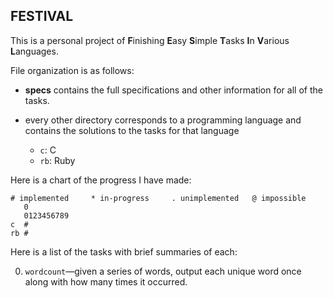 ## FESTIVAL

This is a personal project of **F**inishing **E**asy **S**imple **T**asks
**I**n **V**arious **L**anguages.

File organization is as follows:

* **specs** contains the full specifications and other information for all of
  the tasks.

* every other directory corresponds to a programming language and contains the
  solutions to the tasks for that language

    * `c`: C
    * `rb`: Ruby

Here is a chart of the progress I have made:

    # implemented     * in-progress     . unimplemented   @ impossible
       0
       0123456789
    c  #
    rb #

Here is a list of the tasks with brief summaries of each:

0. `wordcount`&mdash;given a series of words, output each unique word once
   along with how many times it occurred.

